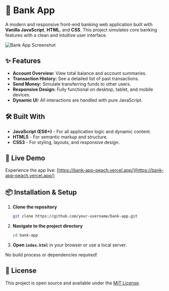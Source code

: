 # 🏦 Bank App

A modern and responsive front-end banking web application built with **Vanilla JavaScript**, **HTML**, and **CSS**. This project simulates core banking features with a clean and intuitive user interface.

![Bank App Screenshot](https://bank-app-peach.vercel.app/) <!-- You can add a direct screenshot link later -->

## ✨ Features

- **Account Overview:** View total balance and account summaries.
- **Transaction History:** See a detailed list of past transactions.
- **Send Money:** Simulate transferring funds to other users.
- **Responsive Design:** Fully functional on desktop, tablet, and mobile devices.
- **Dynamic UI:** All interactions are handled with pure JavaScript.

## 🛠️ Built With

- **JavaScript (ES6+)** - For all application logic and dynamic content.
- **HTML5** - For semantic markup and structure.
- **CSS3** - For styling, layouts, and responsive design.

## 🚀 Live Demo

Experience the app live: [https://bank-app-peach.vercel.app/](https://bank-app-peach.vercel.app/)

## 📦 Installation & Setup

1.  **Clone the repository**
    ```bash
    git clone https://github.com/your-username/bank-app.git
    ```
2.  **Navigate to the project directory**
    ```bash
    cd bank-app
    ```
3.  **Open `index.html`** in your browser or use a local server.

No build process or dependencies required!

## 📝 License

This project is open source and available under the [MIT License](LICENSE).
